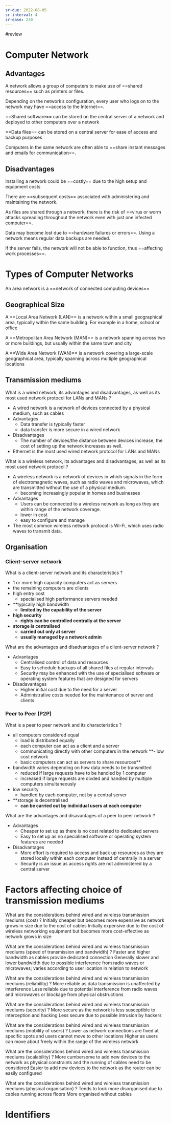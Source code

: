 ```yaml
---
sr-due: 2022-08-05
sr-interval: 4
sr-ease: 230
---
```


#review 

# Computer Network

## Advantages

A network allows a group of computers to make use of ==shared resources== such as printers or files.
<!--SR:!2022-08-04,3,258-->

Depending on the network’s configuration, every user who logs on to the network may have ==access to the Internet==.
<!--SR:!2022-08-04,3,258-->

==Shared software== can be stored on the central server of a network and deployed to other computers over a network
<!--SR:!2022-08-02,1,218-->

==Data files== can be stored on a central server for ease of access and backup purposes
<!--SR:!2022-08-04,3,258-->

Computers in the same network are often able to ==share instant messages and emails for communication==.
<!--SR:!2022-08-02,1,218-->

## Disadvantages

Installing a network could be ==costly== due to the high setup and equipment costs
<!--SR:!2022-08-04,3,258-->

There are ==subsequent costs== associated with administering and maintaining the network.
<!--SR:!2022-08-03,2,238-->

As files are shared through a network, there is the risk of ==virus or worm attacks spreading throughout the network even with just one infected computer==.
<!--SR:!2022-08-02,1,210-->

Data may become lost due to ==hardware failures or errors==. Using a network means regular data backups are needed.
<!--SR:!2022-08-02,1,218-->

If the server fails, the network will not be able to function, thus ==affecting work processes==.
<!--SR:!2022-08-03,2,238-->


# Types of Computer Networks

An area network is a ==network of connected computing devices==
<!--SR:!2022-08-02,1,218-->

## Geographical Size

A ==Local Area Network (LAN)== is a network within a small geographical area, typically within the same building. For example in a home, school or office
<!--SR:!2022-08-04,3,258-->

A ==Metropolitan Area Network (MAN)== is a network spanning across two or more buildings, but usually within the same town and city
<!--SR:!2022-08-04,3,258-->

A ==Wide Area Network (WAN)== is a network covering a large-scale geographical area, typically spanning across multiple geographical locations
<!--SR:!2022-08-04,3,258-->

## Transmission mediums

What is a wired network, its advantages and disadvantages, as well as its most used network protocol for LANs and MANs
?
- A wired network is a network of devices connected by a physical medium, such as cables
- Advantages
	- Data transfer is typically faster
	- data transfer is more secure in a wired network
- Disadvantages
	- The number of devices/the distance between devices increase, the cost of setting up the network increases as well.
- Ethernet is the most used wired network protocol for LANs and MANs
<!--SR:!2022-08-03,2,238-->

What is a wireless network, its advantages and disadvantages, as well as its most used network protocol
?
- A wireless network is a network of devices in which signals in the form of electromagnetic waves, such as radio waves and microwaves, which are transmitted without the use of a physical medium. 
	- becoming increasingly popular in homes and businesses
- Advantages
	- Users can be connected to a wireless network as long as they are within range of the network coverage.
	- lower in cost
	- easy to configure and manage
- The most common wireless network protocol is Wi-Fi, which uses radio waves to transmit data.

## Organisation

### Client-server network

What is a client-server network and its characteristics
?
- 1 or more high capacity computers act as servers
- the remaining computers are clients
- high entry cost
	- specialised high performance servers needed
- **typically high bandwidth
	- **limited by the capability of the server**
- **high security**
	- **rights can be controlled centrally at the server**
- **storage is centralised**
	- **carried out only at server**
	- **usually managed by a network admin**


What are the advantages and disadvantages of a client-server network
?
- Advantages
	- Centralised control of data and resources
	- Easy to schedule backups of all shared files at regular intervals
	- Security may be enhanced with the use of specialised software or operating system features that are designed for servers
- Disadavantages
	- Higher initial cost due to the need for a server
	- Administrative costs needed for the maintenance of server and clients

### Peer to Peer (P2P)
What is a peer to peer network and its characteristics
?
- all computers considered equal
	- load is distributed equally
	- each computer can act as a client and a server
	- communicating directly with other computers in the network
**- low cost network
	- basic computers can act as servers to share resources**
- bandwidth varies depending on how data needs to be transmitted
	- reduced if large requests have to be handled by 1 computer
	- increased if large requests are divded and handled by multiple computers simultaneously
- low security
	- handled by each computer, not by a central server
- **storage is decentralised 
	- **can be carried out by individual users at each computer**

What are the advantages and disavantages of a peer to peer network
?
- Advantages
	- Cheaper to set up as there is no cost related to dedicated servers
	- Easy to set up as no specialised software or operating system features are needed
- Disadvantages
	- More effort is required to access and back up resources as they are stored locally within each computer instead of centrally in a server
	- Security is an issue as access rights are not administered by a central server

# Factors affecting choice of transmission mediums

What are the considerations behind wired and wireless transmission mediums (cost)
?
Initially cheaper but becomes more expensive as network grows in size due to the cost of cables
Initially expensive due to the cost of wireless networking equipment but becomes more cost-effective as network grows in size

What are the considerations behind wired and wireless transmission mediums (speed of transmission and bandwidth)
?
Faster and higher bandwidth as cables provide dedicated connection
Generally slower and lower bandwidth due to possible interference from radio waves or microwaves; varies according to user location in relation to network

What are the considerations behind wired and wireless transmission mediums (reliability)
?
More reliable as data transmission is unaffected by interference
Less reliable due to potential interference from radio waves and microwaves or blockage from physical obstructions

What are the considerations behind wired and wireless transmission mediums (security)
?
More secure as the network is less susceptible to interception and hacking
Less secure due to possible intrusion by hackers

What are the considerations behind wired and wireless transmission mediums (mobility of users)
?
Lower as network connections are fixed at specific spots and users cannot move to other locations
Higher as users can move about freely within the range of the wireless network                                                                             


What are the considerations behind wired and wireless transmission mediums (scalability)
?
More cumbersome to add new devices to the network as physical constraints and the running of cables need to be considered
Easier to add new devices to the network as the router can be easily configured        

What are the considerations behind wired and wireless transmission mediums (physical organisation)
?
Tends to look more disorganised due to cables running across floors
More organised without cables

# Identifiers